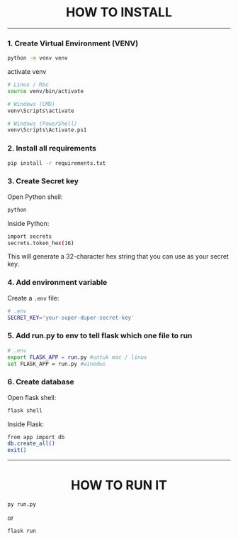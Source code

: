 <h1 align="center"> HOW TO INSTALL </h1>

---

### 1. Create Virtual Environment (VENV)

```bash
python -m venv venv
```

activate venv

```bash
# Linux / Mac
source venv/bin/activate

# Windows (CMD)
venv\Scripts\activate

# Windows (PowerShell)
venv\Scripts\Activate.ps1
```

### 2. Install all requirements

```bash
pip install -r requirements.txt
```

### 3. Create Secret key

Open Python shell:

```bash
python
```

Inside Python:

```bash
import secrets
secrets.token_hex(16)
```

This will generate a 32-character hex string that you can use as your secret key.

### 4. Add environment variable

Create a `.env` file:

```bash
# .env
SECRET_KEY='your-super-duper-secret-key'
```

### 5. Add run.py to env to tell flask which one file to run

```bash
# .env
export FLASK_APP = run.py #untuk mac / linux
set FLASK_APP = run.py #winodws
```

### 6. Create database

Open flask shell:

```bash
flask shell
```

Inside Flask:

```bash
from app import db
db.create_all()
exit()
```

---

<h1 align="center"> HOW TO RUN IT </h1>

```bash
py run.py
```

or

```bash
flask run
```
